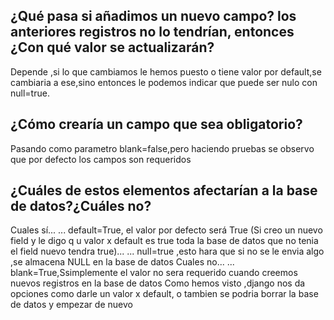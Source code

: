 ## ¿Qué pasa si añadimos un nuevo campo?  los anteriores registros no lo tendrían, entonces ¿Con qué valor se actualizarán?
Depende ,si lo que cambiamos le hemos puesto o tiene  valor por default,se cambiaria a ese,sino entonces le podemos indicar que puede ser nulo con null=true.
## ¿Cómo crearía un campo que sea obligatorio?
Pasando como parametro blank=false,pero haciendo pruebas se observo que por defecto los campos son requeridos
## ¿Cuáles de estos elementos afectarían  a la base de datos?¿Cuáles no?
Cuales sí...
... default=True, el valor por defecto será True (Si creo un nuevo field y le digo q u valor x default es true toda la base de datos que no tenia el field nuevo tendra true)...
... null=true ,esto hara que si no se le envia algo ,se almacena NULL en la base de datos
Cuales no...
... blank=True,Ssimplemente el valor no sera requerido cuando creemos nuevos registros en la base de datos
Como hemos visto ,django nos da opciones como darle un valor x default, o tambien se podria borrar la base de datos y empezar de nuevo

